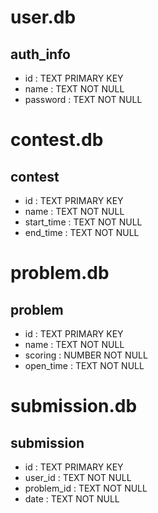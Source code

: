 # user.db
## auth_info
- id : TEXT PRIMARY KEY
- name : TEXT NOT NULL
- password : TEXT NOT NULL

# contest.db
## contest
- id : TEXT PRIMARY KEY
- name : TEXT NOT NULL
- start_time : TEXT NOT NULL
- end_time : TEXT NOT NULL

# problem.db
## problem
- id : TEXT PRIMARY KEY
- name : TEXT NOT NULL
- scoring : NUMBER NOT NULL
- open_time : TEXT NOT NULL

# submission.db
## submission
- id : TEXT PRIMARY KEY
- user_id : TEXT NOT NULL
- problem_id : TEXT NOT NULL
- date : TEXT NOT NULL

